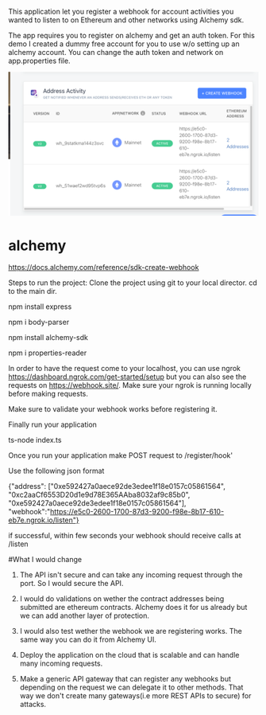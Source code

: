 
This application let you register a webhook for account activities you wanted to listen to on Ethereum and other networks using Alchemy sdk. 

The app requires you to register on alchemy and get an auth token. For this demo I created a dummy free account for you to use w/o setting up an alchemy account. You can change the auth token and network on app.properties file.

![alt text](img/hook.png)

# alchemy
https://docs.alchemy.com/reference/sdk-create-webhook 

Steps to run the project: 
Clone the project using git to your local director. 
cd to the main dir.

npm install express

npm i body-parser

npm install alchemy-sdk

npm i properties-reader

In order to have the request come to your localhost, you can use ngrok https://dashboard.ngrok.com/get-started/setup but you can also see the requests on https://webhook.site/. Make sure your ngrok is running locally before making requests. 

Make sure to validate your webhook works before registering it.

Finally run your application

ts-node index.ts

Once you run your application make POST request to
<app server dir>/register/hook'

Use the following json format

{"address":
["0xe592427a0aece92de3edee1f18e0157c05861564", "0xc2aaCf6553D20d1e9d78E365AAba8032af9c85b0", "0xe592427a0aece92de3edee1f18e0157c05861564"],
"webhook":"https://e5c0-2600-1700-87d3-9200-f98e-8b17-610-eb7e.ngrok.io/listen"}

if successful, within few seconds your webhook should receive calls at <app server dir>/listen

#What I would change
1) The API isn't secure and can take any incoming request through the port. So I would secure the API.

2) I would do validations on wether the contract addresses being submitted are ethereum contracts. Alchemy does it for us already but we can add another layer of protection.
3) I would also test wether the webhook we are registering works.
The same way you can do it from Alchemy UI.
4) Deploy the application on the cloud that is scalable and can handle many incoming requests.
5) Make a generic API gateway that can register any webhooks but depending on the request we can delegate it to other methods. That way we don't create many gateways(i.e more REST APIs to secure) for attacks.